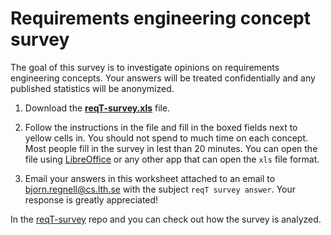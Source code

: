 # Requirements engineering concept survey

The goal of this survey is to investigate opinions on requirements engineering concepts. Your answers will be treated confidentially and any published statistics will be anonymized. 

1. Download the **[reqT-survey.xls]** file.

2. Follow the instructions in the file and fill in the boxed fields next to yellow cells in. You should not spend to much time on each concept. Most people fill in the survey in lest than 20 minutes. You can open the file using [LibreOffice] or any other app that can open the `xls` file format.

3. Email your answers in this worksheet attached to an email to bjorn.regnell@cs.lth.se with the subject `reqT survey answer`. Your response is greatly appreciated!

In the [reqT-survey] repo and you can check out how the survey is analyzed.

[reqT-survey.xls]: https://github.com/reqT/reqT/raw/3.0.x/survey/reqT-survey.xls
[LibreOffice]: https://www.libreoffice.org/download/
[reqT-survey]: https://github.com/bjornregnell/reqT-survey
